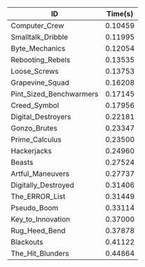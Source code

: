 |ID|Time(s)|
|-|-|
|Computer_Crew|0.10459|
|Smalltalk_Dribble|0.11995|
|Byte_Mechanics|0.12054|
|Rebooting_Rebels|0.13535|
|Loose_Screws|0.13753|
|Grapevine_Squad|0.16208|
|Pint_Sized_Benchwarmers|0.17145|
|Creed_Symbol|0.17956|
|Digital_Destroyers|0.22181|
|Gonzo_Brutes|0.23347|
|Prime_Calculus|0.23500|
|Hackerjacks|0.24960|
|Beasts|0.27524|
|Artful_Maneuvers|0.27737|
|Digitally_Destroyed|0.31406|
|The_ERROR_List|0.31449|
|Pseudo_Boom|0.33114|
|Key_to_Innovation|0.37000|
|Rug_Heed_Bend|0.37878|
|Blackouts|0.41122|
|The_Hit_Blunders|0.44864|
